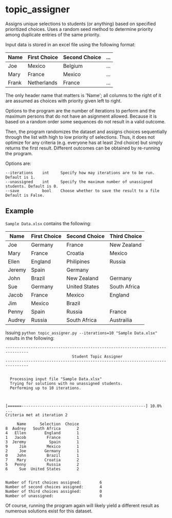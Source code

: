 # topic_assigner

Assigns unique selections to students (or anything) based on specified prioritized choices. Uses a random seed method to determine priority among duplicate entries of the same priority.

Input data is stored in an excel file using the following format:

Name   | First Choice   | Second Choice | ...  |
------ | -------------- | ------------- | ---- |
Joe    | Mexico         | Belgium       | ...  |
Mary   | France         | Mexico        | ...  |
Frank  | Netherlands    | France        | ...  |

The only header name that matters is 'Name'; all columns to the right of it are assumed as choices with priority given left to right.

Options to the program are the number of iterations to perform and the maximum persons that do not have an asignment allowed. Because it is based on a random order some sequences do not result in a valid outcome. 

Then, the program randomizes the dataset and assigns choices sequentially through the list with high to low priority of selections. Thus, it does not optimize for any criteria (e.g. everyone has at least 2nd choice) but simply returns the first result. Different outcomes can be obtained by re-running the program.

Options are:

    --iterations    int     Specify how may iterations are to be run. Default is 1.
    --unassigned    int     Specify the maximum number of unassigned students. Default is 0.
    --save          bool    Choose whether to save the result to a file Default is False.


## Example

`Sample Data.xlsx` contains the following:

Name     | First Choice   | Second Choice    | Third Choice   |
-------- | -------------- | ---------------- | -------------- |
Joe      | Germany	      | France	         |  New Zealand   |
Mary     | France	      | Croatia	         |  Mexico        |
Ellen    | England	      | Philipines	     |  Russia        |
Jeremy   | Spain	      | Germany	         |                |
John     | Brazil	      | New Zealand	     |  Germany       |
Sue      | Germany	      | United States	 |  South Africa  |
Jacob    | France	      | Mexico	         |  England       |
Jim	     | Mexico	      | Brazil	         |                |
Penny    | Spain	      | Russia	         |  France        |
Audrey	 | Russia	      | South Africa	 |  Austrailia    |


Issuing `python topic_assigner.py --iterations=10 "Sample Data.xlsx"` results in the following:


```
--------------------------------------------------------------------------------
                             Student Topic Assigner
--------------------------------------------------------------------------------


  Processing input file "Sample Data.xlsx"
  Trying for solutions with no unassigned students.
  Performing up to 10 iterations.



[======------------------------------------------------------] 10.0% ...
Criteria met at iteration 2

     Name      Selection  Choice
8  Audrey   South Africa       2
4   Ellen        England       1
1   Jacob         France       1
3  Jeremy          Spain       1
9     Jim         Mexico       1
2     Joe        Germany       1
0    John         Brazil       1
7    Mary        Croatia       2
5   Penny         Russia       2
6     Sue  United States       2


Number of first choices assigned:        6
Number of second choices assigned:       4
Number of third choices assigned:        0
Number of unassigned:                    0
```

Of course, running the program again will likely yield a different result as numerous solutions exist for this dataset.